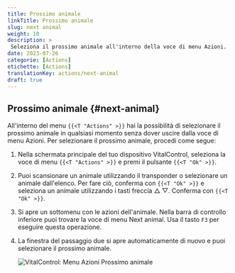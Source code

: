```yaml
---
title: Prossimo animale
linkTitle: Prossimo animale
slug: next animal
weight: 10
description: >
 Seleziona il prossimo animale all'interno della voce di menu Azioni.
date: 2023-07-26
categorie: [Actions]
etichette: [Actions]
translationKey: actions/next-animal
draft: true
---
```

## Prossimo animale {#next-animal}

All'interno del menu `{{<T "Actions" >}}` hai la possibilità di selezionare il prossimo animale in qualsiasi momento senza dover uscire dalla voce di menu Azioni. Per selezionare il prossimo animale, procedi come segue:

1. Nella schermata principale del tuo dispositivo VitalControl, seleziona la voce di menu `{{<T "Actions" >}}` e premi il pulsante `{{<T "Ok" >}}`.

2. Puoi scansionare un animale utilizzando il transponder o selezionare un animale dall'elenco. Per fare ciò, conferma con `{{<T "Ok" >}}` e seleziona un animale utilizzando i tasti freccia △ ▽. Conferma con `{{<T "Ok" >}}`.

3. Si apre un sottomenu con le azioni dell'animale. Nella barra di controllo inferiore puoi trovare la voce di menu Next animal. Usa il tasto `F3` per eseguire questa operazione.

4. La finestra del passaggio due si apre automaticamente di nuovo e puoi selezionare il prossimo animale.

    ![VitalControl: Menu Azioni Prossimo animale](../images/nextanimal.png "Scegli il prossimo animale")
    
